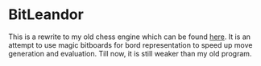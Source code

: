# BitLeandor

This is a rewrite to my old chess engine which can be found [here](https://www.github.com/FeudMe/ChessEngineVS). It is an attempt to use magic bitboards for bord representation to speed up move generation and evaluation.
Till now, it is still weaker than my old program.  
